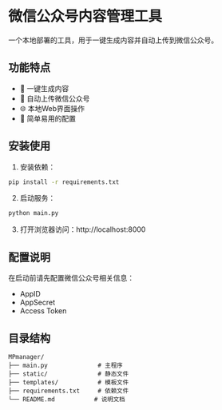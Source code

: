 # 微信公众号内容管理工具

一个本地部署的工具，用于一键生成内容并自动上传到微信公众号。

## 功能特点

- 📝 一键生成内容
- 🚀 自动上传微信公众号
- 🌐 本地Web界面操作
- 🔧 简单易用的配置

## 安装使用

1. 安装依赖：
```bash
pip install -r requirements.txt
```

2. 启动服务：
```bash
python main.py
```

3. 打开浏览器访问：http://localhost:8000

## 配置说明

在启动前请先配置微信公众号相关信息：
- AppID
- AppSecret
- Access Token

## 目录结构

```
MPmanager/
├── main.py              # 主程序
├── static/              # 静态文件
├── templates/           # 模板文件
├── requirements.txt     # 依赖文件
└── README.md           # 说明文档
```